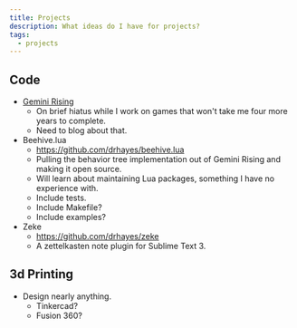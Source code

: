 ```yaml
---
title: Projects
description: What ideas do I have for projects?
tags:
  - projects
---
```


## Code

  * [Gemini Rising][gr]
    - On brief hiatus while I work on games that won't take me four more years to complete.
    - Need to blog about that.
  * Beehive.lua
    - https://github.com/drhayes/beehive.lua
    - Pulling the behavior tree implementation out of Gemini Rising and making it open source.
    - Will learn about maintaining Lua packages, something I have no experience with.
    - Include tests.
    - Include Makefile?
    - Include examples?
  * Zeke
    - https://github.com/drhayes/zeke
    - A zettelkasten note plugin for Sublime Text 3.

## 3d Printing

  * Design nearly anything.
    - Tinkercad?
    - Fusion 360?


[gr]: /games/gemini-rising

